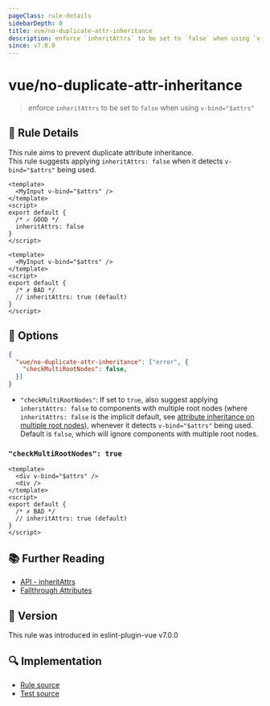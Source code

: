 ```yaml
---
pageClass: rule-details
sidebarDepth: 0
title: vue/no-duplicate-attr-inheritance
description: enforce `inheritAttrs` to be set to `false` when using `v-bind="$attrs"`
since: v7.0.0
---
```


# vue/no-duplicate-attr-inheritance

> enforce `inheritAttrs` to be set to `false` when using `v-bind="$attrs"`

## :book: Rule Details

This rule aims to prevent duplicate attribute inheritance.\
This rule suggests applying `inheritAttrs: false` when it detects `v-bind="$attrs"` being used.

<eslint-code-block :rules="{'vue/no-duplicate-attr-inheritance': ['error', { checkMultiRootNodes: false }]}">

```vue
<template>
  <MyInput v-bind="$attrs" />
</template>
<script>
export default {
  /* ✓ GOOD */
  inheritAttrs: false
}
</script>
```

</eslint-code-block>

<eslint-code-block :rules="{'vue/no-duplicate-attr-inheritance': ['error', { checkMultiRootNodes: false }]}">

```vue
<template>
  <MyInput v-bind="$attrs" />
</template>
<script>
export default {
  /* ✗ BAD */
  // inheritAttrs: true (default)
}
</script>
```

</eslint-code-block>

## :wrench: Options

```json
{
  "vue/no-duplicate-attr-inheritance": ["error", {
    "checkMultiRootNodes": false,
  }]
}
```

- `"checkMultiRootNodes"`: If set to `true`, also suggest applying `inheritAttrs: false` to components with multiple root nodes (where `inheritAttrs: false` is the implicit default, see [attribute inheritance on multiple root nodes](https://vuejs.org/guide/components/attrs.html#attribute-inheritance-on-multiple-root-nodes)), whenever it detects `v-bind="$attrs"` being used. Default is `false`, which will ignore components with multiple root nodes.

### `"checkMultiRootNodes": true`

<eslint-code-block :rules="{'vue/no-duplicate-attr-inheritance': ['error', { checkMultiRootNodes: true }]}">

```vue
<template>
  <div v-bind="$attrs" />
  <div />
</template>
<script>
export default {
  /* ✗ BAD */
  // inheritAttrs: true (default)
}
</script>
```

</eslint-code-block>

## :books: Further Reading

- [API - inheritAttrs](https://vuejs.org/api/options-misc.html#inheritattrs)
- [Fallthrough Attributes](https://vuejs.org/guide/components/attrs.html#attribute-inheritance-on-multiple-root-nodes)

## :rocket: Version

This rule was introduced in eslint-plugin-vue v7.0.0

## :mag: Implementation

- [Rule source](https://github.com/vuejs/eslint-plugin-vue/blob/master/lib/rules/no-duplicate-attr-inheritance.js)
- [Test source](https://github.com/vuejs/eslint-plugin-vue/blob/master/tests/lib/rules/no-duplicate-attr-inheritance.js)
